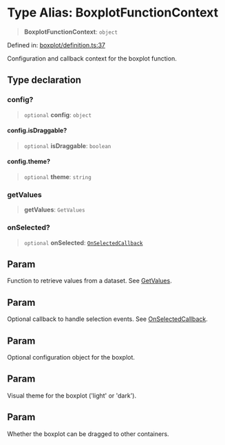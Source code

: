 # Type Alias: BoxplotFunctionContext

> **BoxplotFunctionContext**: `object`

Defined in: [boxplot/definition.ts:37](https://github.com/GeoDaCenter/openassistant/blob/aa41155e698e0b65b1716140c0c14440cdd9d76a/packages/echarts/src/boxplot/definition.ts#L37)

Configuration and callback context for the boxplot function.

## Type declaration

### config?

> `optional` **config**: `object`

#### config.isDraggable?

> `optional` **isDraggable**: `boolean`

#### config.theme?

> `optional` **theme**: `string`

### getValues

> **getValues**: `GetValues`

### onSelected?

> `optional` **onSelected**: [`OnSelectedCallback`](OnSelectedCallback.md)

## Param

Function to retrieve values from a dataset. See [GetValues](GetValues.md).

## Param

Optional callback to handle selection events. See [OnSelectedCallback](OnSelectedCallback.md).

## Param

Optional configuration object for the boxplot.

## Param

Visual theme for the boxplot ('light' or 'dark').

## Param

Whether the boxplot can be dragged to other containers.
